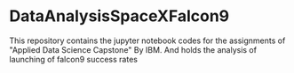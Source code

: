 # DataAnalysisSpaceXFalcon9
This repository contains the jupyter notebook codes for the assignments of "Applied Data Science Capstone" By IBM. And holds the analysis of launching of falcon9 success rates
